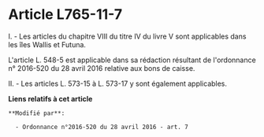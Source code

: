 # Article L765-11-7

I. - Les articles du chapitre VIII du titre IV du livre V sont applicables dans les îles Wallis et Futuna.

L'article L. 548-5 est applicable dans sa rédaction résultant de l'ordonnance n° 2016-520 du 28 avril 2016 relative aux bons
de caisse.

II. - Les articles L. 573-15 à L. 573-17 y sont également applicables.

**Liens relatifs à cet article**

	**Modifié par**:

	  - Ordonnance n°2016-520 du 28 avril 2016 - art. 7
